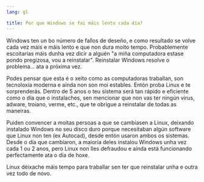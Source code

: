 ```yaml
---
lang: gl

title: Por que Windows se fai máis lento cada día?
---
```


Windows ten un bo número de fallos de deseño, e como resultado se volve cada vez máis e máis lento e que non dura moito tempo. Probablemente escoitarías máis dunha vez dicir a alguén "a miña computadora estase pondo pregizosa, vou a reinstalar". Reinstalar Windows resolve o problema... ata a próxima vez.

Podes pensar que esta é o xeito como as computadoras traballan, son tecnoloxía moderna e aínda non son moi estables. Entón proba Linux e te sorprenderás. Dentro de 5 anos o teu sistema será tan rápido e eficiente como o día que o instalaches, sen mencionar que non vas ter ningún virus, adware, troiano, verme, etc., que te obrigue a reinstalar de todas as maneiras.

Puiden convencer a moitas persoas a que se cambiasen a Linux, deixando instalado Windows no seu disco duro porque necesitaban algún software que Linux non ten (ex Autocad), desde entón usaron ambos os sistemas. Desde o día que cambiaron, a maioría deles instalou Windows unha vez cada 1 ou 2 anos, pero Linux non lles defraudou e aínda está funcionando perfectamente ata o día de hoxe.

Linux déixache máis tempo para traballar sen ter que reinstalar unha e outra vez todo de novo.







